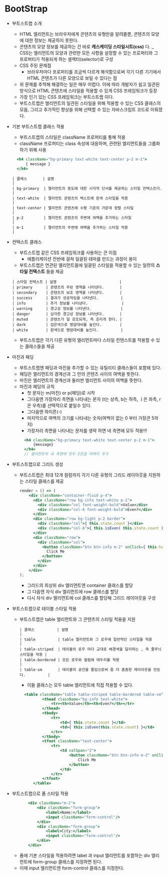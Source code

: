 # BootStrap
- 부트스트랩 소개
    - HTML 엘리먼트는 브라우저에게 콘텐츠의 유형만을 알려줄뿐, 콘텐츠의 모양에 대한 정보는 제공하지 못한다.
    - 콘텐츠의 모양 정보를 제공하는 건 바로 __캐스케이딩 스타일시트(css)__ 다.
    _ CSS는 엘리먼트의 모양과 관련한 모든 사항을 설정할 수 있는 프로퍼티와 그 프로퍼티가 적용되게 하는 셀렉터(selector)로 구성
    - CSS 주된 문제점
        - 브라우저마다 프로퍼티를 조금씩 다르게 해석함으로써 각기 다른 기기에서 HTML 콘텐츠가 다른 모양으로 보일 수 있다는 점
    - 위 문제를 추척해 해결하는 일은 매우 어렵다. 이에 따라 개발자가 쉽고 일관된 방식으로 HTML 콘텐츠에 스타일을 적용할 수 있게 CSS 프레임워크가 등장
    - 가장 인기 있는 CSS 프레임워크는 부트스트랩 이다.
    - 부트스트랩은 엘리먼트의 일관된 스타일을 위해 적용할 수 있는 CSS 클래스의 모음, 그리고 추가적인 향상을 위해 선택할 수 있는 자바스크립트 코드로 이뤄졌다.

- 기본 부트스트랩 클래스 적용
    - 부트스트랩의 스타일은 className 프로퍼티를 통해 적용
    - className 프로퍼티는 class 속성에 대응하며, 관련된 엘리먼트들을 그룹화하기 위해 사용
    ```jsx
      <h4 className="bg-primary text-white text-center p-2 m-1">
          { message } 
      </h4>       
    ```
    ```text
    | 클래스       | 설명                                                   |
    | bg-primary  | 엘리먼트의 용도에 대한 시각적 단서를 제공하는 스타일 컨텍스트다. |
    | text-white  | 엘리먼트 콘텐츠의 텍스트에 흰색 스타일을 적용                 |
    | text-center | 엘리먼트 콘텐츠에 수평 기준의 가운데 정렬 스타일              |
    | p-2         | 엘리먼트 콘텐츠의 주변에 여백을 추가하는 스타일               |
    | m-1         | 엘리먼트의 주변에 여백을 추가하는 스타일 적용                 |
    ```

- 컨텍스트 클래스
    - 부트스트랩 같은 CSS 프레임워크를 사용하는 큰 이점 
        - 애플리케이션 전반에 걸쳐 일괄된 테마를 만드는 과정이 용이
    - 부트스트랩은 연관된 엘리먼트들에 일괄된 스타일을 적용할 수 있는 일련의 __스타일 컨텍스트__ 들을 제공
    ```text
    | 스타일 컨텍스트 | 설명                            | 
    | primary      | 콘텐츠의 주된 영역을 나타낸다.       |
    | secondary    | 콘텐츠의 보조 영역을 나타낸다.       |
    | success      | 결과가 성공적임을 나타낸다.          |
    | info         | 추가 정보를 나타낸다.               |
    | warning      | 경고성 정보를 나타낸다.             |
    | danger       | 심각한 경고성 정보를 나타낸다.       |
    | muted        | 콘텐츠가 덜 강조되게, 즉 흐리게 한다. |
    | dark         | 검은색으로 명암대비를 높인다.        |
    | white        | 흰색으로 명암대비를 높인다.          |   
    ```
    - 부트스트랩은 각기 다른 유형의 엘리먼트마다 스타일 컨텐스트를 적용할 수 있는 클래스들을 제공
    
- 마진과 패딩
    - 부트스트랩엔 패딩과 마진을 추가할 수 있는 유틸리티 클래스들이 포함돼 있다.
    - 패딩은 엘리먼트의 경계선과 그 안의 콘텐츠 사이의 여백을 뜻한다.
    - 마진은 엘리먼트의 경계선과 둘러싼 엘리먼트 사이의 여백을 뜻한다.
    - 마진과 패딩의 규칙
        - 첫 문자는 m(마진) or p(패딩)로 시작
        - 그다음엔 가장자리 측면을 나타내는 문자 (t는 상측, b는 하측, ㅣ은 좌측, r은 우측)를 선택적으로 붙일수 있다.
        - 그다음엔 하이픈(-)
        - 마지막으로 여백의 크기를 나타내는 숫자(여백이 없는 0 부터 가장큰 5까지) 
        - 가장자리 측면을 나타내는 문자를 생략 하면 네 측면에 모두 적용!!!
        ```jsx
          <h4 className="bg-primary text-white text-center p-2 m-1">
              {message}
          </h4>
          // 엘리먼트의 네 측면에 모두 2만큼 여백이 추가 
        ```

- 부트스트랩으로 그리드 생성
    - 부트스트랩은 최대 12개 컬럼까지 각기 다른 유형의 그리드 레이아웃을 지원하는 스타일 클래스를 제공
        ```jsx
        render = () => (
            <div className="container-fluid p-4">
              <div className="row bg-info text-white p-2">
                <div className="col font-weight-bold">Value</div>
                <div className="col-6 font-weight-bold">Even?</div>
              </div>
              <div className="row bg-light p-2 border">
                <div className="col">{ this.state.count }</div>
                <div className="col-6">{ this.isEven( this.state.count ) }</div>
              </div>
              <div className="row">
                <div className="col">
                  <button className="btn btn-info m-2" onClick={ this.handleClick }>
                    Click Me
                  </button>
                </div>
              </div>
            </div>
        );
        ```
        - 그리드의 최상위 div 엘리먼트엔 container 클래스를 할당
        - 그 다음엔 자식 div 엘리먼트에 row 클래스를 할당
        - 다시 자식 div 엘리먼트에 col 클래스를 할당해 그리드 레이아웃을 구성
    
- 부트스트랩으로 테이블 스타일 적용
    - 부트스트랩은 table 엘리먼트와 그 콘텐츠의 스타일 적용을 지원
        ```text
        | 클래스          | 설명                                                        |
        | table          | table 엘리먼트와 그 로우에 일반적인 스타일을 적용                 |
        | table-striped  | 테이블의 로우 마다 교대로 배경색을 달리하는 , 즉 줄무늬 스타일을 적용 |
        | table-bordered | 모든 로우와 컬럼에 테두리를 적용                                |
        | table-sm       | 테이블의 공간을 줄임으로써 좀 더 촘촘한 레이아웃을 만든다.          |
        ```
        - 이들 클래스는 모두 table 엘리먼트에 직접 적용할 수 있다.
        ```jsx
          <table className="table table-striped table-bordered table-sm">
                  <thead className="bg-info text-white">
                      <tr><th>Value</th><th>Even?</th></tr>
                  </thead>
                  <tbody>
                      <tr>
                          <td>{ this.state.count }</td>
                          <td>{ this.isEven(this.state.count) }</td>
                      </tr>
                  </tbody>
                  <tfoot className="text-center">
                      <tr>
                          <td colSpan="2">
                              <button className="btn btn-info m-2" onClick={ this.handleClick }>
                                  Click Me
                              </button>
                          </td>
                      </tr>
                  </tfoot>
              </table>
        ```
 
 - 부트스트랩으로 폼 스타일 적용
    ```jsx
           <div className="m-2">
               <div className="form-group">
                   <label>Name:</label>
                   <input className="form-control"/>
               </div>
               <div className="form-group">
                   <label>City:</label>
                   <input className="form-control"/>
               </div>
           </div>
    ```
   - 폼에 기본 스타일을 적용하려면 label 과 input 엘리먼트를 포함하는 div 엘리먼트에 form-group 클래스를 지정하면 된다.
   - 이때 input 엘리먼트엔 form-control 클래스를 지정한다.
           